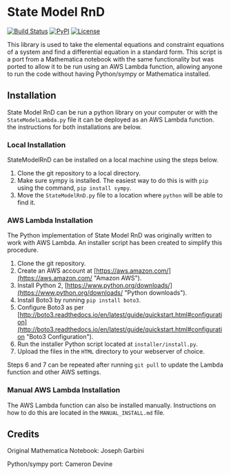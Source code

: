 # State Model RnD

[![Build Status](https://travis-ci.org/CameronDevine/StateModelRnD.svg?branch=master)](https://travis-ci.org/CameronDevine/StateModelRnD)
[![PyPI](https://img.shields.io/pypi/v/StateModelRnD.svg)](https://pypi.org/project/StateModelRnD/)
[![License](https://img.shields.io/github/license/CameronDevine/StateModelRnD.svg)](../blob/master/LICENSE)


This library is used to take the elemental equations and constraint equations of a system and find a differential equation in a standard form. This script is a port from a Mathematica notebook with the same functionality but was ported to allow it to be run using an AWS Lambda function, allowing anyone to run the code without having Python/sympy or Mathematica installed.

## Installation

State Model RnD can be run a python library on your computer or with the `StateModelLambda.py` file it can be deployed as an AWS Lambda function. the instructions for both installations are below.

### Local Installation

StateModelRnD can be installed on a local machine using the steps below.

1. Clone the git repository to a local directory.
2. Make sure sympy is installed. The easiest way to do this is with `pip` using the command, `pip install sympy`.
3. Move the `StateModelRnD.py` file to a location where `python` will be able to find it.

### AWS Lambda Installation

The Python implementation of State Model RnD was originally written to work with AWS Lambda. An installer script has been created to simplify this procedure.

1. Clone the git repository.
2. Create an AWS account at [https://aws.amazon.com/](https://aws.amazon.com/ "Amazon AWS").
3. Install Python 2, [https://www.python.org/downloads/](https://www.python.org/downloads/ "Python downloads").
4. Install Boto3 by running `pip install boto3`.
5. Configure Boto3 as per [http://boto3.readthedocs.io/en/latest/guide/quickstart.html#configuration](http://boto3.readthedocs.io/en/latest/guide/quickstart.html#configuration "Boto3 Configuration").
6. Run the installer Python script located at `installer/install.py`.
7. Upload the files in the `HTML` directory to your webserver of choice.

Steps 6 and 7 can be repeated after running `git pull` to update the Lambda function and other AWS settings.

### Manual AWS Lambda Installation

The AWS Lambda function can also be installed manually. Instructions on how to do this are located in the `MANUAL_INSTALL.md` file.

## Credits

Original Mathematica Notebook: Joseph Garbini

Python/sympy port: Cameron Devine
